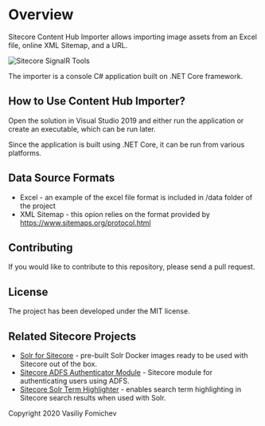Overview
===================================

Sitecore Content Hub Importer allows importing image assets from an Excel file, online XML Sitemap, and a URL. 

![Sitecore SignalR Tools](http://www.cmsbestpractices.com/wp-content/uploads/2015/07/sitecore-signalr-tools-logo.png)

The importer is a console C# application built on .NET Core framework.


How to Use Content Hub Importer?
-----------------------------------------
Open the solution in Visual Studio 2019 and either run the application or create an executable, which can be run later. 

Since the application is built using .NET Core, it can be run from various platforms.


Data Source Formats
---------------------------------------

- Excel - an example of the excel file format is included in /data folder of the project
- XML Sitemap - this opion relies on the format provided by https://www.sitemaps.org/protocol.html


Contributing
----------------------
If you would like to contribute to this repository, please send a pull request.


License
------------
The project has been developed under the MIT license.


Related Sitecore Projects
--------------------------------
- [Solr for Sitecore](https://github.com/vasiliyfomichev/solr-for-sitecore) - pre-built Solr Docker images ready to be used with Sitecore out of the box.
- [Sitecore ADFS Authenticator Module](https://github.com/vasiliyfomichev/Sitecore-ADFS-Authenticator-Module) - Sitecore module for authenticating users using ADFS.
- [Sitecore Solr Term Highlighter](https://github.com/vasiliyfomichev/Sitecore-Solr-Search-Term-Highlight) - enables search term highlighting in Sitecore search results when used with Solr.



Copyright 2020 Vasiliy Fomichev
